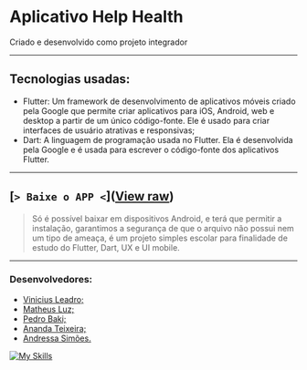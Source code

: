 # Aplicativo Help Health

Criado e desenvolvido como projeto integrador

---

## Tecnologias usadas:
  -   Flutter: Um framework de desenvolvimento de aplicativos móveis criado pela Google que permite criar aplicativos para iOS, Android, web e desktop a partir de um único código-fonte. Ele é usado para criar interfaces de usuário atrativas e responsivas;
  -   Dart: A linguagem de programação usada no Flutter. Ela é desenvolvida pela Google e é usada para escrever o código-fonte dos aplicativos Flutter.

---

## [`> Baixe o APP <`]([View raw](https://github.com/MathLuz/app-Help-Health/raw/main/build/app/outputs/flutter-apk/app-release.apk))
> Só é possível baixar em dispositivos Android, e terá que permitir a instalação, garantimos a segurança de que o arquivo não possui nem um tipo de ameaça, é um projeto simples escolar para finalidade de estudo do Flutter, Dart, UX e UI mobile.

---

### Desenvolvedores:
  - [Vinicius Leadro;](https://www.linkedin.com/in/vinicius-leandro-de-araujo-bernardes-765a49254/)
  - [Matheus Luz;](https://www.linkedin.com/in/andressa-pacheco-sim%C3%B5es/)
  - [Pedro Baki;](https://www.linkedin.com/in/pedro-baki-bb1b30215/)
  - [Ananda Teixeira;](https://www.linkedin.com/in/ananda-teixeira-0773ba169/)
  - [Andressa Simões.](https://www.linkedin.com/in/andressa-pacheco-sim%C3%B5es/)
    
[![My Skills](https://skillicons.dev/icons?i=flutter,dart,vscode,xd)](https://skillicons.dev)
